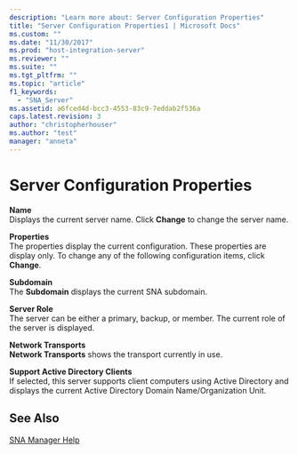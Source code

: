 ```yaml
---
description: "Learn more about: Server Configuration Properties"
title: "Server Configuration Properties1 | Microsoft Docs"
ms.custom: ""
ms.date: "11/30/2017"
ms.prod: "host-integration-server"
ms.reviewer: ""
ms.suite: ""
ms.tgt_pltfrm: ""
ms.topic: "article"
f1_keywords: 
  - "SNA_Server"
ms.assetid: a6fced4d-bcc3-4553-83c9-7eddab2f536a
caps.latest.revision: 3
author: "christopherhouser"
ms.author: "test"
manager: "anneta"
---
```

# Server Configuration Properties
**Name**  
 Displays the current server name. Click **Change** to change the server name.  
  
 **Properties**  
 The properties display the current configuration. These properties are display only. To change any of the following configuration items, click **Change**.  
  
 **Subdomain**  
 The **Subdomain** displays the current SNA subdomain.  
  
 **Server Role**  
 The server can be either a primary, backup, or member. The current role of the server is displayed.  
  
 **Network Transports**  
 **Network Transports** shows the transport currently in use.  
  
 **Support Active Directory Clients**  
 If selected, this server supports client computers using Active Directory and displays the current Active Directory Domain Name/Organization Unit.  
  
## See Also  
 [SNA Manager Help](../core/sna-manager-help1.md)
